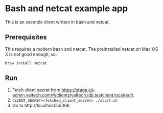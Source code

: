 # Bash and netcat example app

This is an example client written in bash and netcat.


## Prerequisites

This requires a modern bash and netcat. The preinstalled netcat on Mac OS X is not good enough, so:

```
brew install netcat
```

## Run

 1. Fetch client secret from https://stage-id-admin.valtech.com/#/clients/valtech.idp.testclient.local/edit.
 2. `CLIENT_SECRET=<fetched_client_secret> ./start.sh`
 3. Go to http://localhost:55066
